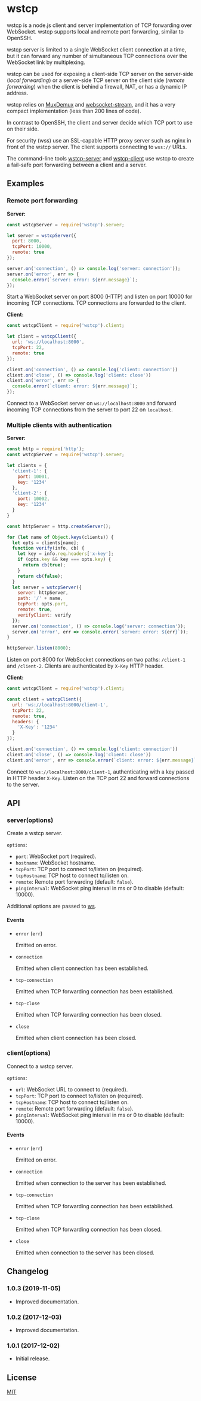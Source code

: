 wstcp
=====

wstcp is a node.js client and server implementation of TCP forwarding
over WebSocket. wstcp supports local and remote port forwarding,
similar to OpenSSH.

wstcp server is limited to a single WebSocket client connection at a time,
but it can forward any number of simultaneous TCP connections over the
WebSocket link by multiplexing.

wstcp can be used for exposing a client-side TCP server on the
server-side (*local forwarding*) or a server-side TCP server on
the client side (*remote forwarding*) when the client is behind a firewall,
NAT, or has a dynamic IP address.

wstcp relies on [MuxDemux](https://github.com/dominictarr/mux-demux)
and [websocket-stream](https://github.com/maxogden/websocket-stream),
and it has a very compact implementation (less than 200 lines of code).

In contrast to OpenSSH, the client and server decide which TCP port
to use on their side.

For security (wss) use an SSL-capable HTTP proxy server such as
nginx in front of the wstcp server. The client supports connecting 
to `wss://` URLs.

The command-line tools
[wstcp-server](https://github.com/peterkuma/wstcp-server) and
[wstcp-client](https://github.com/peterkuma/wstcp-client) use wstcp
to create a fail-safe port forwarding between a client and a server.

Examples
--------

### Remote port forwarding

**Server:**

```js
const wstcpServer = require('wstcp').server;

let server = wstcpServer({
  port: 8000,
  tcpPort: 10000,
  remote: true
});

server.on('connection', () => console.log('server: connection'));
server.on('error', err => {
  console.error(`server: error: ${err.message}`);
});
```

Start a WebSocket server on port 8000 (HTTP) and listen on port 10000 for incoming
TCP connections. TCP connections are forwarded to the client.

**Client:**

```js
const wstcpClient = require('wstcp').client;

let client = wstcpClient({
  url: 'ws://localhost:8000',
  tcpPort: 22,
  remote: true
});

client.on('connection', () => console.log('client: connection'))
client.on('close', () => console.log('client: close'))
client.on('error', err => {
  console.error(`client: error: ${err.message}`);
});
```

Connect to a WebSocket server on `ws://localhost:8000` and forward incoming
TCP connections from the server to port 22 on `localhost`.

### Multiple clients with authentication

**Server:**

```js
const http = require('http');
const wstcpServer = require('wstcp').server;

let clients = {
  'client-1': {
    port: 10001,
    key: '1234'
  },
  'client-2': {
    port: 10002,
    key: '1234'
  }
}

const httpServer = http.createServer();

for (let name of Object.keys(clients)) {
  let opts = clients[name];
  function verify(info, cb) {
    let key = info.req.headers['x-key'];
    if (opts.key && key === opts.key) {
      return cb(true);
    }
    return cb(false);
  }
  let server = wstcpServer({
    server: httpServer,
    path: '/' + name,
    tcpPort: opts.port,
    remote: true,
    verifyClient: verify
  });
  server.on('connection', () => console.log('server: connection'));
  server.on('error', err => console.error(`server: error: ${err}`));
}

httpServer.listen(8000);
```

Listen on port 8000 for WebSocket connections on two paths: `/client-1`
and `/client-2`. Clients are authenticated by `X-Key` HTTP header.

**Client:**

```js
const wstcpClient = require('wstcp').client;

const client = wstcpClient({
  url: 'ws://localhost:8000/client-1',
  tcpPort: 22,
  remote: true,
  headers: {
    'X-Key': '1234'
  }
});

client.on('connection', () => console.log('client: connection'))
client.on('close', () => console.log('client: close'))
client.on('error', err => console.error(`client: error: ${err.message}`));
```

Connect to `ws://localhost:8000/client-1`, authenticating with a key
passed in HTTP header `X-Key`. Listen on the TCP port 22 and forward
connections to the server.

API
---

### server(options)

Create a wstcp server.

`options`:

- `port`: WebSocket port (required).
- `hostname`: WebSocket hostname.
- `tcpPort`: TCP port to connect to/listen on (required).
- `tcpHostname`: TCP host to connect to/listen on.
- `remote`: Remote port forwarding (default: `false`).
- `pingInterval`: WebSocket ping interval in ms or 0 to disable
  (default: 10000).

Additional options are passed to
[ws](https://github.com/websockets/ws/blob/master/doc/ws.md#new-wsserveroptions-callback).

#### Events

- `error` (`err`)

    Emitted on error.

- `connection`

    Emitted when client connection has been established.

- `tcp-connection`

    Emitted when TCP forwarding connection has been established.

- `tcp-close`

    Emitted when TCP forwarding connection has been closed.

- `close`

    Emitted when client connection has been closed.

### client(options)

Connect to a wstcp server.

`options`:

- `url`: WebSocket URL to connect to (required).
- `tcpPort`: TCP port to connect to/listen on (required).
- `tcpHostname`: TCP host to connect to/listen on.
- `remote`: Remote port forwarding (default: `false`).
- `pingInterval`: WebSocket ping interval in ms or 0 to disable
  (default: 10000).

#### Events

- `error` (`err`)

    Emitted on error.

- `connection`

    Emitted when connection to the server has been established.

- `tcp-connection`

    Emitted when TCP forwarding connection has been established.

- `tcp-close`

    Emitted when TCP forwarding connection has been closed.

- `close`

    Emitted when connection to the server has been closed.

Changelog
---------

### 1.0.3 (2019-11-05)

- Improved documentation.

### 1.0.2 (2017-12-03)

- Improved documentation.

### 1.0.1 (2017-12-02)

- Initial release.

License
-------

[MIT](LICENSE.md)
